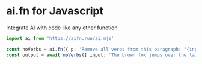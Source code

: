# ai.fn for Javascript

Integrate AI with code like any other function

```ts
import ai from 'https://aifn.run/ai.mjs'

const noVerbs = ai.fn({ p: 'Remove all verbs from this paragraph: "{input}"' });
const output = await noVerbs({ input: 'The brown fox jumps over the lazy dog.' });
```